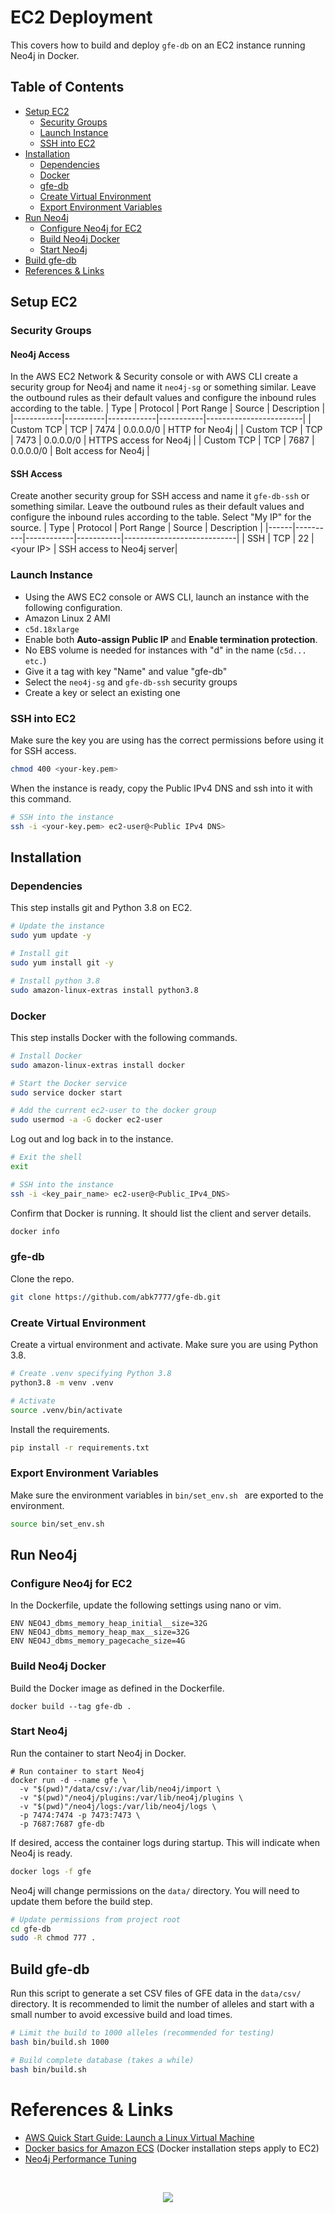 # EC2 Deployment

This covers how to build and deploy `gfe-db` on an EC2 instance running Neo4j in Docker.

## Table of Contents
<!-- - [EC2 Deployment](#ec2-deployment)
  - [Table of Contents](#table-of-contents) -->
  - [Setup EC2](#setup-ec2)
    - [Security Groups](#security-groups)
      <!-- - [Neo4j Access](#neo4j-access)
      - [SSH Access](#ssh-access) -->
    - [Launch Instance](#launch-instance)
    - [SSH into EC2](#ssh-into-ec2)
  - [Installation](#installation)
    - [Dependencies](#dependencies)
    - [Docker](#docker)
    - [gfe-db](#gfe-db)
    - [Create Virtual Environment](#create-virtual-environment)
    - [Export Environment Variables](#export-environment-variables)
  - [Run Neo4j](#run-neo4j)
    - [Configure Neo4j for EC2](#configure-neo4j-for-ec2)
    - [Build Neo4j Docker](#build-neo4j-docker)
    - [Start Neo4j](#start-neo4j)
  - [Build gfe-db](#build-gfe-db)
- [References & Links](#references--links)

## Setup EC2

### Security Groups
#### Neo4j Access
In the AWS EC2 Network & Security console or with AWS CLI create a security group for Neo4j and name it `neo4j-sg` or something similar. Leave the outbound rules as their default values and configure the inbound rules according to the table.
| Type       | Protocol | Port Range | Source    | Description            |
|------------|----------|------------|-----------|------------------------|
| Custom TCP | TCP      | 7474       | 0.0.0.0/0 | HTTP for Neo4j         |
| Custom TCP | TCP      | 7473       | 0.0.0.0/0 | HTTPS access for Neo4j |
| Custom TCP | TCP      | 7687       | 0.0.0.0/0 | Bolt access for Neo4j  |

#### SSH Access
Create another security group for SSH access and name it `gfe-db-ssh` or something similar. Leave the outbound rules as their default values and configure the inbound rules according to the table. Select "My IP" for the source.
| Type | Protocol | Port Range | Source    | Description                |
|------|----------|------------|-----------|----------------------------|
| SSH  | TCP      | 22         | \<your IP> | SSH access to Neo4j server|

### Launch Instance
* Using the AWS EC2 console or AWS CLI, launch an instance with the following configuration.
* Amazon Linux 2 AMI
* `c5d.18xlarge`
* Enable both **Auto-assign Public IP** and **Enable termination protection**.
* No EBS volume is needed for instances with "d" in the name (`c5d... etc.`)
* Give it a tag with key "Name" and value "gfe-db"
* Select the `neo4j-sg` and `gfe-db-ssh` security groups
* Create a key or select an existing one

### SSH into EC2
Make sure the key you are using has the correct permissions before using it for SSH access.
```bash
chmod 400 <your-key.pem>
```

When the instance is ready, copy the Public IPv4 DNS and ssh into it with this command.
```bash
# SSH into the instance
ssh -i <your-key.pem> ec2-user@<Public IPv4 DNS>
```

## Installation
### Dependencies
This step installs git and Python 3.8 on EC2.
```bash
# Update the instance
sudo yum update -y

# Install git
sudo yum install git -y

# Install python 3.8
sudo amazon-linux-extras install python3.8
```

### Docker
This step installs Docker with the following commands.
```bash
# Install Docker
sudo amazon-linux-extras install docker

# Start the Docker service
sudo service docker start

# Add the current ec2-user to the docker group 
sudo usermod -a -G docker ec2-user
```
Log out and log back in to the instance.
```bash
# Exit the shell
exit

# SSH into the instance
ssh -i <key_pair_name> ec2-user@<Public_IPv4_DNS>
```
Confirm that Docker is running. It should list the client and server details.
```bash
docker info
```

### gfe-db
Clone the repo.
```bash
git clone https://github.com/abk7777/gfe-db.git
```
### Create Virtual Environment
Create a virtual environment and activate. Make sure you are using Python 3.8.
```bash
# Create .venv specifying Python 3.8
python3.8 -m venv .venv

# Activate
source .venv/bin/activate
```
Install the requirements.
```bash
pip install -r requirements.txt
```
### Export Environment Variables
Make sure the environment variables in `bin/set_env.sh ` are exported to the environment.
```bash
source bin/set_env.sh 
```

## Run Neo4j
### Configure Neo4j for EC2
In the Dockerfile, update the following settings using nano or vim.
```docker
ENV NEO4J_dbms_memory_heap_initial__size=32G
ENV NEO4J_dbms_memory_heap_max__size=32G
ENV NEO4J_dbms_memory_pagecache_size=4G
```
### Build Neo4j Docker
Build the Docker image as defined in the Dockerfile. 
```
docker build --tag gfe-db .
```
### Start Neo4j
Run the container to start Neo4j in Docker.
```
# Run container to start Neo4j
docker run -d --name gfe \
  -v "$(pwd)"/data/csv/:/var/lib/neo4j/import \
  -v "$(pwd)"/neo4j/plugins:/var/lib/neo4j/plugins \
  -v "$(pwd)"/neo4j/logs:/var/lib/neo4j/logs \
  -p 7474:7474 -p 7473:7473 \
  -p 7687:7687 gfe-db
```
If desired, access the container logs during startup. This will indicate when Neo4j is ready.
```bash
docker logs -f gfe
```
Neo4j will change permissions on the `data/` directory. You will need to update them before the build step.
```bash
# Update permissions from project root
cd gfe-db
sudo -R chmod 777 .
```

## Build gfe-db
Run this script to generate a set CSV files of GFE data in the `data/csv/` directory. It is recommended to limit the number of alleles and start with a small number to avoid excessive build and load times.
```bash
# Limit the build to 1000 alleles (recommended for testing)
bash bin/build.sh 1000

# Build complete database (takes a while)
bash bin/build.sh
```



# References & Links
* [AWS Quick Start Guide: Launch a Linux Virtual Machine](https://docs.aws.amazon.com/quickstarts/latest/vmlaunch/welcome.html)
* [Docker basics for Amazon ECS](https://docs.aws.amazon.com/AmazonECS/latest/developerguide/docker-basics.html) (Docker installation steps apply to EC2)
* [Neo4j Performance Tuning](https://neo4j.com/developer/guide-performance-tuning/)

<br>
<p align="center">
  <img src="https://bethematch.org/content/site/images/btm_logo.png">
</p>